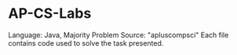 # AP-CS-Labs
Language: Java, Majority Problem Source: "apluscompsci"
Each file contains code used to solve the task presented.
